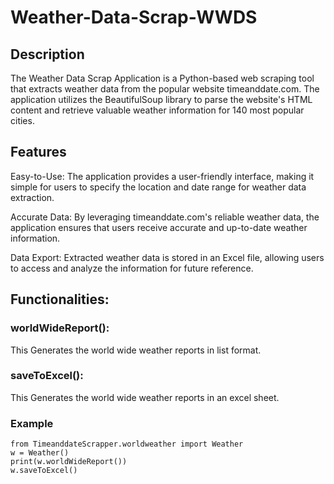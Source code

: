# Weather-Data-Scrap-WWDS

## Description
The Weather Data Scrap Application is a Python-based web scraping tool that extracts weather data from the popular website timeanddate.com. The application utilizes the BeautifulSoup library to parse the website's HTML content and retrieve valuable weather information for 140 most popular cities.

## Features
Easy-to-Use: The application provides a user-friendly interface, making it simple for users to specify the location and date range for weather data extraction.

Accurate Data: By leveraging timeanddate.com's reliable weather data, the application ensures that users receive accurate and up-to-date weather information.

Data Export: Extracted weather data is stored in an Excel file, allowing users to access and analyze the information for future reference.

## Functionalities:
### worldWideReport(): 
This Generates the world wide weather reports in list format.

### saveToExcel(): 
This Generates the world wide weather reports in an excel sheet.

### Example

    from TimeanddateScrapper.worldweather import Weather
    w = Weather()
    print(w.worldWideReport())
    w.saveToExcel()